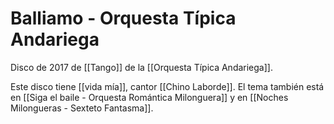 # Balliamo - Orquesta Típica Andariega
Disco de 2017 de [[Tango]] de la [[Orquesta Típica Andariega]].


Este disco tiene [[vida mía]], cantor [[Chino Laborde]]. El tema también está en [[Siga el baile - Orquesta Romántica Milonguera]] y en [[Noches Milongueras - Sexteto Fantasma]]. 